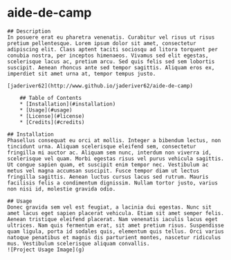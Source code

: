 # aide-de-camp
    ## Description
    In posuere erat eu pharetra venenatis. Curabitur vel risus ut risus pretium pellentesque. Lorem ipsum dolor sit amet, consectetur adipiscing elit. Class aptent taciti sociosqu ad litora torquent per conubia nostra, per inceptos himenaeos. Vivamus sed elit egestas, scelerisque lacus ac, pretium arcu. Sed quis felis sed sem lobortis suscipit. Aenean rhoncus ante sed tempor sagittis. Aliquam eros ex, imperdiet sit amet urna at, tempor tempus justo.

    [jaderiver62](http://www.github.io/jaderiver62/aide-de-camp)

        ## Table of Contents
        * [Installation](#installation)
        * [Usage](#usage)
        * [License](#license)
        * [Credits](#credits)

    ## Installation
    Phasellus consequat eu orci at mollis. Integer a bibendum lectus, non tincidunt urna. Aliquam scelerisque eleifend sem, consectetur fringilla mi auctor ac. Aliquam sem nunc, interdum non viverra id, scelerisque vel quam. Morbi egestas risus vel purus vehicula sagittis. Ut congue sapien quam, et suscipit enim tempor nec. Vestibulum ac metus vel magna accumsan suscipit. Fusce tempor diam ut lectus fringilla sagittis. Aenean luctus cursus lacus sed rutrum. Mauris facilisis felis a condimentum dignissim. Nullam tortor justo, varius non nisi id, molestie gravida odio.
    
    ## Usage 
    Donec gravida sem vel est feugiat, a lacinia dui egestas. Nunc sit amet lacus eget sapien placerat vehicula. Etiam sit amet semper felis. Aenean tristique eleifend placerat. Nam venenatis iaculis lacus eget ultrices. Nam quis fermentum erat, sit amet pretium risus. Suspendisse quam ligula, porta id sodales quis, elementum quis tellus. Orci varius natoque penatibus et magnis dis parturient montes, nascetur ridiculus mus. Vestibulum scelerisque aliquam convallis.
    ![Project Usage Image](g)
    
    
    